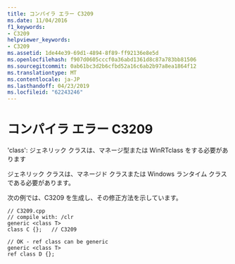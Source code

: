 ```yaml
---
title: コンパイラ エラー C3209
ms.date: 11/04/2016
f1_keywords:
- C3209
helpviewer_keywords:
- C3209
ms.assetid: 1de44e39-69d1-4894-8f89-ff92136e8e5d
ms.openlocfilehash: f907d0605cccf0a36abd1361d8c87a783bb81506
ms.sourcegitcommit: 0ab61bc3d2b6cfbd52a16c6ab2b97a8ea1864f12
ms.translationtype: MT
ms.contentlocale: ja-JP
ms.lasthandoff: 04/23/2019
ms.locfileid: "62243246"
---
```

# <a name="compiler-error-c3209"></a>コンパイラ エラー C3209

'class': ジェネリック クラスは、マネージ型または WinRTclass をする必要があります

ジェネリック クラスは、マネージド クラスまたは Windows ランタイム クラスである必要があります。

次の例では、C3209 を生成し、その修正方法を示しています。

```
// C3209.cpp
// compile with: /clr
generic <class T>
class C {};   // C3209

// OK - ref class can be generic
generic <class T>
ref class D {};
```